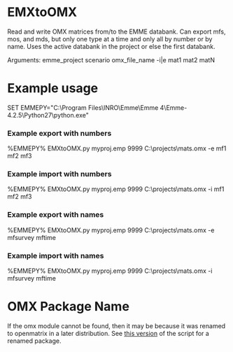 # EMXtoOMX

Read and write OMX matrices from/to the EMME databank. Can export mfs, mos, 
and mds, but only one type at a time and only all by number or by name. Uses 
the active databank in the project or else the first databank.

Arguments: emme_project scenario omx_file_name -i|e mat1 mat2 matN

# Example usage

SET EMMEPY="C:\Program Files\INRO\Emme\Emme 4\Emme-4.2.5\Python27\python.exe"

### Example export with numbers
%EMMEPY% EMXtoOMX.py myproj.emp 9999 C:\projects\mats.omx -e mf1 mf2 mf3

### Example import with numbers
%EMMEPY% EMXtoOMX.py myproj.emp 9999 C:\projects\mats.omx -i mf1 mf2 mf3

### Example export with names
%EMMEPY% EMXtoOMX.py myproj.emp 9999 C:\projects\mats.omx -e mfsurvey mftime

### Example import with names
%EMMEPY% EMXtoOMX.py myproj.emp 9999 C:\projects\mats.omx -i mfsurvey mftime

# OMX Package Name 
If the omx module cannot be found, then it may be because it was renamed to openmatrix in a later distribution.  See [this version](https://github.com/bstabler/EMXtoOMX/issues/4) of the script for a renamed package.  
